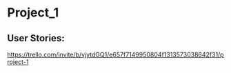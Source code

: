 # Project_1

## User Stories:

https://trello.com/invite/b/vjytdGQ1/e657f7149950804f1313573038642f31/project-1
